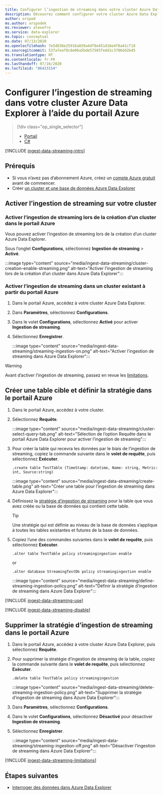 ```yaml
---
title: Configurer l’ingestion de streaming dans votre cluster Azure Data Explorer à l’aide du portail Azure
description: Découvrez comment configurer votre cluster Azure Data Explorer et comment charger des données avec l’ingestion de streaming à l’aide du portail Azure.
author: orspod
ms.author: orspodek
ms.reviewer: alexefro
ms.service: data-explorer
ms.topic: conceptual
ms.date: 07/13/2020
ms.openlocfilehash: 7e5d836e25916a039a4df8e451d16e4f8a41cf18
ms.sourcegitcommit: 537a7eaf8c8e06a5bde57503fedd1c3706dd2b45
ms.translationtype: HT
ms.contentlocale: fr-FR
ms.lasthandoff: 07/16/2020
ms.locfileid: "86423154"
---
```

# <a name="configure-streaming-ingestion-on-your-azure-data-explorer-cluster-using-the-azure-portal"></a>Configurer l’ingestion de streaming dans votre cluster Azure Data Explorer à l’aide du portail Azure

> [!div class="op_single_selector"]
> * [Portail](ingest-data-streaming.md)
> * [C#](ingest-data-streaming-csharp.md)

[!INCLUDE [ingest-data-streaming-intro](includes/ingest-data-streaming-intro.md)]

## <a name="prerequisites"></a>Prérequis

* Si vous n’avez pas d’abonnement Azure, créez un [compte Azure gratuit](https://azure.microsoft.com/free/) avant de commencer.
* Créer [un cluster et une base de données Azure Data Explorer](create-cluster-database-portal.md)

## <a name="enable-streaming-ingestion-on-your-cluster"></a>Activer l’ingestion de streaming sur votre cluster

### <a name="enable-streaming-ingestion-while-creating-a-new-cluster-in-the-azure-portal"></a>Activer l’ingestion de streaming lors de la création d’un cluster dans le portail Azure

Vous pouvez activer l’ingestion de streaming lors de la création d’un cluster Azure Data Explorer. 

Sous l’onglet **Configurations**, sélectionnez **Ingestion de streaming** > **Activé**.

:::image type="content" source="media/ingest-data-streaming/cluster-creation-enable-streaming.png" alt-text="Activer l’ingestion de streaming lors de la création d’un cluster dans Azure Data Explorer":::

### <a name="enable-streaming-ingestion-on-an-existing-cluster-in-the-azure-portal"></a>Activer l’ingestion de streaming dans un cluster existant à partir du portail Azure

1. Dans le portail Azure, accédez à votre cluster Azure Data Explorer. 
1. Dans **Paramètres**, sélectionnez **Configurations**. 
1. Dans le volet **Configurations**, sélectionnez **Activé** pour activer **Ingestion de streaming**.
1. Sélectionnez **Enregistrer**.

    :::image type="content" source="media/ingest-data-streaming/streaming-ingestion-on.png" alt-text="Activer l’ingestion de streaming dans Azure Data Explorer":::

> [!WARNING]
> Avant d’activer l’ingestion de streaming, passez en revue les [limitations](#limitations).

## <a name="create-a-target-table-and-define-the-policy-in-the-azure-portal"></a>Créer une table cible et définir la stratégie dans le portail Azure

1. Dans le portail Azure, accédez à votre cluster.
1. Sélectionnez **Requête**.

    :::image type="content" source="media/ingest-data-streaming/cluster-select-query-tab.png" alt-text="Sélection de l’option Requête dans le portail Azure Data Explorer pour activer l’ingestion de streaming":::

1. Pour créer la table qui recevra les données par le biais de l’ingestion de streaming, copiez la commande suivante dans le **volet de requête**, puis sélectionnez **Exécuter**.

    ```Kusto
    .create table TestTable (TimeStamp: datetime, Name: string, Metric: int, Source:string)
    ```

    :::image type="content" source="media/ingest-data-streaming/create-table.png" alt-text="Créer une table pour l’ingestion de streaming dans Azure Data Explorer":::

1. Définissez la [stratégie d’ingestion de streaming](kusto/management/streamingingestionpolicy.md) pour la table que vous avez créée ou la base de données qui contient cette table. 
 
    > [!TIP]
    > Une stratégie qui est définie au niveau de la base de données s’applique à toutes les tables existantes et futures de la base de données. 
    
1. Copiez l’une des commandes suivantes dans le **volet de requête**, puis sélectionnez **Exécuter**.

    ```kusto
    .alter table TestTable policy streamingingestion enable
    ```

    or

    ```kusto
    .alter database StreamingTestDb policy streamingingestion enable
    ```

    :::image type="content" source="media/ingest-data-streaming/define-streaming-ingestion-policy.png" alt-text="Définir la stratégie d’ingestion de streaming dans Azure Data Explorer":::

[!INCLUDE [ingest-data-streaming-use](includes/ingest-data-streaming-types.md)]

[!INCLUDE [ingest-data-streaming-disable](includes/ingest-data-streaming-disable.md)]

## <a name="drop-the-streaming-ingestion-policy-in-the-azure-portal"></a>Supprimer la stratégie d’ingestion de streaming dans le portail Azure

1. Dans le portail Azure, accédez à votre cluster Azure Data Explorer, puis sélectionnez **Requête**. 
1. Pour supprimer la stratégie d’ingestion de streaming de la table, copiez la commande suivante dans le **volet de requête**, puis sélectionnez **Exécuter**.

    ```Kusto
    .delete table TestTable policy streamingingestion 
    ```

    :::image type="content" source="media/ingest-data-streaming/delete-streaming-ingestion-policy.png" alt-text="Supprimer la stratégie d’ingestion de streaming dans Azure Data Explorer":::

1. Dans **Paramètres**, sélectionnez **Configurations**.
1. Dans le volet **Configurations**, sélectionnez **Désactivé** pour désactiver **Ingestion de streaming**.
1. Sélectionnez **Enregistrer**.

    :::image type="content" source="media/ingest-data-streaming/streaming-ingestion-off.png" alt-text="Désactiver l’ingestion de streaming dans Azure Data Explorer":::

[!INCLUDE [ingest-data-streaming-limitations](includes/ingest-data-streaming-limitations.md)]

## <a name="next-steps"></a>Étapes suivantes

* [Interroger des données dans Azure Data Explorer](web-query-data.md)
